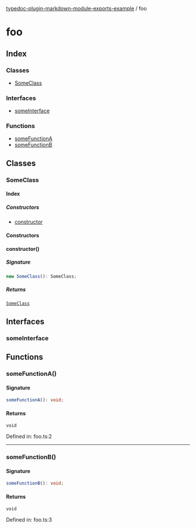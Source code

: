 [typedoc-plugin-markdown-module-exports-example](README.md) / foo

# foo

## Index

### Classes

- [SomeClass](foo.md#someclass)

### Interfaces

- [someInterface](foo.md#someinterface)

### Functions

- [someFunctionA](foo.md#somefunctiona)
- [someFunctionB](foo.md#somefunctionb)

## Classes

### SomeClass

#### Index

##### Constructors

- [constructor](foo.md#constructor)

#### Constructors

#### constructor()

##### Signature

```ts
new SomeClass(): SomeClass;
```

##### Returns

[`SomeClass`](foo.md#someclass)

## Interfaces

### someInterface

## Functions

### someFunctionA()

#### Signature

```ts
someFunctionA(): void;
```

#### Returns

`void`

Defined in:  foo.ts:2

---

### someFunctionB()

#### Signature

```ts
someFunctionB(): void;
```

#### Returns

`void`

Defined in:  foo.ts:3
